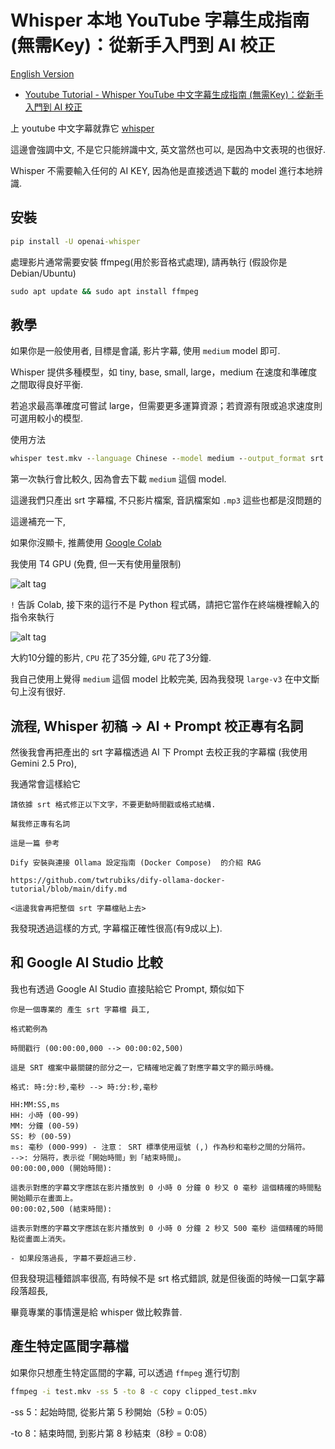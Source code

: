 # Whisper 本地 YouTube 字幕生成指南 (無需Key)：從新手入門到 AI 校正

[English Version](README_en.md)

* [Youtube Tutorial - Whisper YouTube 中文字幕生成指南 (無需Key)：從新手入門到 AI 校正](https://youtu.be/E-X3kp8wCIg)

上 youtube 中文字幕就靠它 [whisper](https://github.com/openai/whisper)

這邊會強調中文, 不是它只能辨識中文, 英文當然也可以, 是因為中文表現的也很好.

Whisper 不需要輸入任何的 AI KEY, 因為他是直接透過下載的 model 進行本地辨識.

## 安裝

```cmd
pip install -U openai-whisper
```

處理影片通常需要安裝 ffmpeg(用於影音格式處理), 請再執行 (假設你是 Debian/Ubuntu)

```cmd
sudo apt update && sudo apt install ffmpeg
```

## 教學

如果你是一般使用者, 目標是會議, 影片字幕, 使用 `medium` model 即可.

Whisper 提供多種模型，如 tiny, base, small, large，medium 在速度和準確度之間取得良好平衡.

若追求最高準確度可嘗試 large，但需要更多運算資源；若資源有限或追求速度則可選用較小的模型.

使用方法

```cmd
whisper test.mkv --language Chinese --model medium --output_format srt
```

第一次執行會比較久, 因為會去下載 `medium` 這個 model.

這邊我們只產出 srt 字幕檔, 不只影片檔案, 音訊檔案如 `.mp3` 這些也都是沒問題的

這邊補充一下,

如果你沒顯卡, 推薦使用 [Google Colab](https://colab.google/)

我使用 T4 GPU (免費, 但一天有使用量限制)

![alt tag](https://cdn.imgpile.com/f/kEJuw8y_xl.png)

`!` 告訴 Colab, 接下來的這行不是 Python 程式碼，請把它當作在終端機裡輸入的指令來執行

![alt tag](https://cdn.imgpile.com/f/eurDpGD_xl.png)

大約10分鐘的影片, `CPU` 花了35分鐘, `GPU` 花了3分鐘.

我自己使用上覺得 `medium` 這個 model 比較完美, 因為我發現 `large-v3` 在中文斷句上沒有很好.

## 流程, Whisper 初稿 -> AI + Prompt 校正專有名詞

然後我會再把產出的 srt 字幕檔透過 AI 下 Prompt 去校正我的字幕檔 (我使用 Gemini 2.5 Pro),

我通常會這樣給它

```text
請依據 srt 格式修正以下文字，不要更動時間戳或格式結構.

幫我修正專有名詞

這是一篇 參考

Dify 安裝與連接 Ollama 設定指南 (Docker Compose)  的介紹 RAG

https://github.com/twtrubiks/dify-ollama-docker-tutorial/blob/main/dify.md

<這邊我會再把整個 srt 字幕檔貼上去>
```

我發現透過這樣的方式, 字幕檔正確性很高(有9成以上).

## 和 Google AI Studio 比較

我也有透過 Google AI Studio 直接貼給它 Prompt, 類似如下

```text
你是一個專業的 產生 srt 字幕檔 員工,

格式範例為

時間戳行 (00:00:00,000 --> 00:00:02,500)

這是 SRT 檔案中最關鍵的部分之一，它精確地定義了對應字幕文字的顯示時機。

格式: 時:分:秒,毫秒 --> 時:分:秒,毫秒

HH:MM:SS,ms
HH: 小時 (00-99)
MM: 分鐘 (00-59)
SS: 秒 (00-59)
ms: 毫秒 (000-999) - 注意： SRT 標準使用逗號 (,) 作為秒和毫秒之間的分隔符。
-->: 分隔符，表示從「開始時間」到「結束時間」。
00:00:00,000 (開始時間):

這表示對應的字幕文字應該在影片播放到 0 小時 0 分鐘 0 秒又 0 毫秒 這個精確的時間點開始顯示在畫面上。
00:00:02,500 (結束時間):

這表示對應的字幕文字應該在影片播放到 0 小時 0 分鐘 2 秒又 500 毫秒 這個精確的時間點從畫面上消失。

- 如果段落過長, 字幕不要超過三秒.
```

但我發現這種錯誤率很高, 有時候不是 srt 格式錯誤, 就是但後面的時候一口氣字幕段落超長,

畢竟專業的事情還是給 whisper 做比較靠普.

## 產生特定區間字幕檔

如果你只想產生特定區間的字幕, 可以透過 `ffmpeg` 進行切割

```cmd
ffmpeg -i test.mkv -ss 5 -to 8 -c copy clipped_test.mkv
```

-ss 5：起始時間, 從影片第 5 秒開始（5秒 = 0:05）

-to 8：結束時間, 到影片第 8 秒結束（8秒 = 0:08）
